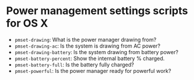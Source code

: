 # Power management settings scripts for OS X

* `pmset-drawing`: What is the power manager drawing from?
* `pmset-drawing-ac`: Is the system is drawing from AC power?
* `pmset-drawing-battery`: Is the system drawing from battery power?
* `pmset-battery-percent`: Show the internal battery % charged.
* `pmset-battery-full`: Is the battery fully charged?
* `pmset-powerful`: Is the power manager ready for powerful work?